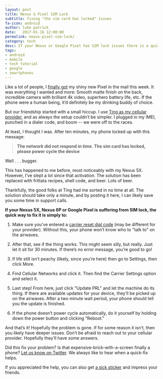 ```yaml
---
layout: post
title: Nexus & Pixel SIM Lock
subtitle: fixing "the sim card has locked" issues
fa-icon: android
author: luke patrick
date:   2017-01-16 12:00:00
permalink: nexus-pixel-sim-lock/
category: tech
desc: If your Nexus or Google Pixel has SIM lock issues there is a quick and easy fix to your problems. Save yourself a call to tech support and try this one-minute fix first. 
tags:
- android
- mobile
- tech tutorial
- google
- smartphones
---
```


Like a lot of people, I [finally got](http://www.investors.com/news/technology/google-pixel-sales-strong-at-verizon-delays-till-january/) my shiny new Pixel in the mail this week. It was everything I wanted and more: Smooth matte finish on the back, incredible camera with brilliant 4k video, superhero battery life, etc. If the phone were a human being, it’d definitely be my drinking buddy of choice. 

But our friendship started with a small hiccup. I use [Ting as my cellular provider](https://zrapg758j5f.ting.com/), and as always the setup couldn’t be simpler. I plugged in my IMEI, punched in a dialer code, and boom -- we were off to the races. 

At least, I thought I was. After ten minutes, my phone locked up with this message:

> **The network did not respond in time. The sim card has locked, please power cycle the device**

Well . . . bugger. 

This has happened to me before, most noticeably with my Nexus 5X. However, I’ve slept a lot since that activation. The solution has been replaced with frittata recipes, shell code, and beer. Lots of beer. 

Thankfully, the good folks at Ting had me sorted in no time at all. The solution should take only a minute, and by posting it here, I can likely save you some time in support calls. 

**If your Nexus 5X, Nexus 6P or Google Pixel is suffering from SIM lock, the quick way to fix it is simply to:**

1. Make sure you’ve entered a [carrier reset dial code](https://help.ting.com/hc/en-us/articles/205428358-Wiping-the-phone-number-from-your-CDMA-device-Carrier-Reset-) (may be different for your provider). Without this, your phone won’t know who to "talk to" on the airwaves.

2. After that, see if the thing works. This might seem silly, but really. Just let it sit for 30 minutes. If there’s no error message, you’re good to go! 

3. If life still isn’t peachy (likely, since you’re here) then go to Settings, then click More. 

4. Find Cellular Networks and click it. Then find the Carrier Settings option and select it. 

5. Last step! From here, just click "Update PRL" and let the machine do its thing. If there are available updates for your device, they’ll be picked up on the airwaves. After a two minute wait period, your phone should tell you the update is finished. 

6. If the phone doesn’t power cycle automatically, do it yourself by holding down the power button and clicking "Reboot." 

And that’s it! Hopefully the problem is gone. If for some reason it isn’t, then you likely have deeper issues. Don’t be afraid to reach out to your cellular provider. Hopefully they’ll have some answers. 

Did this fix your problem? Is that expensive-brick-with-a-screen finally a phone? [Let us know on Twitter](https://twitter.com/chowdermonsters). We always like to hear when a quick-fix helps. 

If you appreciated the help, you can also get [a sick sticker](https://www.stickermule.com/en/user/1070685347/stickers) and impress your friends. 
